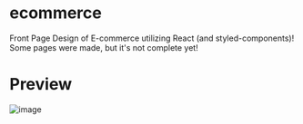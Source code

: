 # ecommerce
Front Page Design of E-commerce utilizing React (and styled-components)! Some pages were made, but it's not complete yet!

# Preview
![image](https://user-images.githubusercontent.com/79334348/187094881-0a523c38-ef10-4f6b-a3f6-c214d743656c.png)
